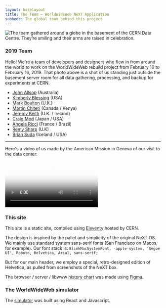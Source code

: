 ```yaml
---
layout: baselayout
title: The Team — WorldWideWeb NeXT Application
subhede: The global team behind this project
---
```



<img src="/images/colophon/thegroup.jpg" alt="The team gathered around a globe in the basement of the CERN Data Centre. They’re smiling and their arms are raised in celebration." class="fullbleed"/>


<section>

### 2019 Team

Hello! We're a team of developers and designers who flew in from around the world to work on the WorldWideWeb rebuild project from February 10 to February 16, 2019. That photo above is a shot of us standing just outside the basement server room for all data gathering, processing, and backup for experiments at CERN. 

- [John Allsop](http://johnfallsopp.com/) (Australia)
- [Kimberly Blessing](https://www.kimberlyblessing.com/) (USA)
- [Mark Boulton](http://www.markboulton.co.uk/) (U.K.)
- [Martin Chiteri](http://geek.co.ke/about/) (Canada / Kenya) 
- [Jeremy Keith](https://adactio.com) (U.K. / Ireland)
- [Craig Mod](https://craigmod.com) (Japan / USA)
- [Angela Ricci](https://gericci.me) (France / Brazil)
- [Remy Sharp](https://remysharp.com) (U.K)
- [Brian Suda](https://twitter.com/briansuda?ref_src=twsrc%5Egoogle%7Ctwcamp%5Eserp%7Ctwgr%5Eauthor) (Iceland / USA)

----

Here's a video of us made by the American Mission in Geneva of our visit to the data center: 

<video controls poster="/images/cern_data-poster.jpg" src="/images/cern_data.mp4" style="display: inline;">

<a href="https://www.facebook.com/usmissiongeneva/videos/415779382505638/">Facebook original video source</a>

</video>

</section>

<section>

### This site

This site is a static site, compiled using [Eleventy](https://www.11ty.io/) hosted by CERN. 

The design is inspired by the pallet and simplicity of the original NeXT OS. We mainly use standard system sans-serif fonts (San Francisco on Macos, for example). Our font stack is: `BlinkMacSystemFont, -apple-system, 'Segoe UI', Roboto, Helvetica, Arial, sans-serif;`

But for our main header, we employ a special, retro-designed edition of Helvetica, as pulled from screenshots of the NeXT box. 

The browser / server / libwww [history chart](/history) was made using [Figma](https://figma.com).

### The WorldWideWeb simulator

The [simulator](/browser/) was built using React and Javascript.



</section>
